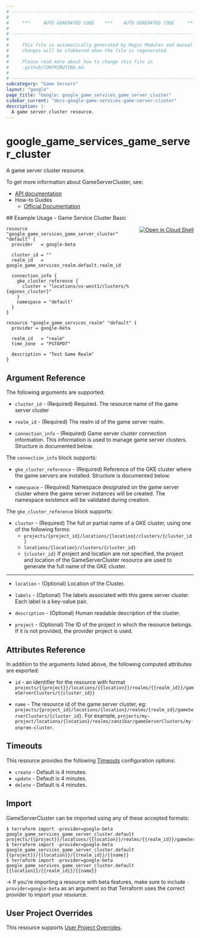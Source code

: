 ```yaml
---
# ----------------------------------------------------------------------------
#
#     ***     AUTO GENERATED CODE    ***    AUTO GENERATED CODE     ***
#
# ----------------------------------------------------------------------------
#
#     This file is automatically generated by Magic Modules and manual
#     changes will be clobbered when the file is regenerated.
#
#     Please read more about how to change this file in
#     .github/CONTRIBUTING.md.
#
# ----------------------------------------------------------------------------
subcategory: "Game Servers"
layout: "google"
page_title: "Google: google_game_services_game_server_cluster"
sidebar_current: "docs-google-game-services-game-server-cluster"
description: |-
  A game server cluster resource.
---
```


# google\_game\_services\_game\_server\_cluster

A game server cluster resource.

To get more information about GameServerCluster, see:

* [API documentation](https://cloud.google.com/game-servers/docs/reference/rest/v1beta/projects.locations.realms.gameServerClusters)
* How-to Guides
    * [Official Documentation](https://cloud.google.com/game-servers/docs)

<div class = "oics-button" style="float: right; margin: 0 0 -15px">
  <a href="https://console.cloud.google.com/cloudshell/open?cloudshell_git_repo=https%3A%2F%2Fgithub.com%2Fterraform-google-modules%2Fdocs-examples.git&cloudshell_working_dir=game_service_cluster_basic&cloudshell_image=gcr.io%2Fgraphite-cloud-shell-images%2Fterraform%3Alatest&open_in_editor=main.tf&cloudshell_print=.%2Fmotd&cloudshell_tutorial=.%2Ftutorial.md" target="_blank">
    <img alt="Open in Cloud Shell" src="//gstatic.com/cloudssh/images/open-btn.svg" style="max-height: 44px; margin: 32px auto; max-width: 100%;">
  </a>
</div>
## Example Usage - Game Service Cluster Basic


```hcl
resource "google_game_services_game_server_cluster" "default" {
  provider   = google-beta
    
  cluster_id = ""
  realm_id   = google_game_services_realm.default.realm_id

  connection_info {
    gke_cluster_reference {
      cluster = "locations/us-west1/clusters/%{agones_cluster}"
    }
    namespace = "default"
  }
}

resource "google_game_services_realm" "default" {
  provider = google-beta

  realm_id   = "realm"
  time_zone  = "PST8PDT"

  description = "Test Game Realm"
}
```

## Argument Reference

The following arguments are supported:


* `cluster_id` -
  (Required)
  Required. The resource name of the game server cluster

* `realm_id` -
  (Required)
  The realm id of the game server realm.

* `connection_info` -
  (Required)
  Game server cluster connection information. This information is used to
  manage game server clusters.  Structure is documented below.


The `connection_info` block supports:

* `gke_cluster_reference` -
  (Required)
  Reference of the GKE cluster where the game servers are installed.  Structure is documented below.

* `namespace` -
  (Required)
  Namespace designated on the game server cluster where the game server
  instances will be created. The namespace existence will be validated
  during creation.


The `gke_cluster_reference` block supports:

* `cluster` -
  (Required)
  The full or partial name of a GKE cluster, using one of the following
  forms:
  * `projects/{project_id}/locations/{location}/clusters/{cluster_id}`
  * `locations/{location}/clusters/{cluster_id}`
  * `{cluster_id}`
  If project and location are not specified, the project and location of the
  GameServerCluster resource are used to generate the full name of the
  GKE cluster.

- - -


* `location` -
  (Optional)
  Location of the Cluster.

* `labels` -
  (Optional)
  The labels associated with this game server cluster. Each label is a
  key-value pair.

* `description` -
  (Optional)
  Human readable description of the cluster.

* `project` - (Optional) The ID of the project in which the resource belongs.
    If it is not provided, the provider project is used.


## Attributes Reference

In addition to the arguments listed above, the following computed attributes are exported:

* `id` - an identifier for the resource with format `projects/{{project}}/locations/{{location}}/realms/{{realm_id}}/gameServerClusters/{{cluster_id}}`

* `name` -
  The resource id of the game server cluster, eg:
  `projects/{project_id}/locations/{location}/realms/{realm_id}/gameServerClusters/{cluster_id}`.
  For example,
  `projects/my-project/locations/{location}/realms/zanzibar/gameServerClusters/my-onprem-cluster`.


## Timeouts

This resource provides the following
[Timeouts](/docs/configuration/resources.html#timeouts) configuration options:

- `create` - Default is 4 minutes.
- `update` - Default is 4 minutes.
- `delete` - Default is 4 minutes.

## Import

GameServerCluster can be imported using any of these accepted formats:

```
$ terraform import -provider=google-beta google_game_services_game_server_cluster.default projects/{{project}}/locations/{{location}}/realms/{{realm_id}}/gameServerClusters/{{name}}
$ terraform import -provider=google-beta google_game_services_game_server_cluster.default {{project}}/{{location}}/{{realm_id}}/{{name}}
$ terraform import -provider=google-beta google_game_services_game_server_cluster.default {{location}}/{{realm_id}}/{{name}}
```

-> If you're importing a resource with beta features, make sure to include `-provider=google-beta`
as an argument so that Terraform uses the correct provider to import your resource.

## User Project Overrides

This resource supports [User Project Overrides](https://www.terraform.io/docs/providers/google/guides/provider_reference.html#user_project_override).
